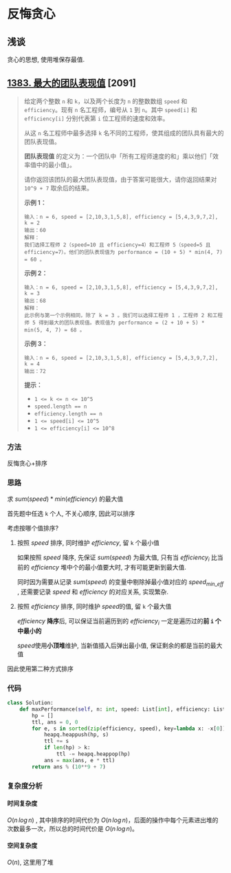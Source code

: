 # 反悔贪心

## 浅谈

贪心的思想, 使用堆保存最值.







## [1383. 最大的团队表现值](https://leetcode.cn/problems/maximum-performance-of-a-team/) [2091]

> 给定两个整数 `n` 和 `k`，以及两个长度为 `n` 的整数数组 `speed` 和` efficiency`。现有 `n` 名工程师，编号从 `1` 到 `n`。其中 `speed[i]` 和 `efficiency[i]` 分别代表第 `i` 位工程师的速度和效率。
>
> 从这 `n` 名工程师中最多选择 `k` 名不同的工程师，使其组成的团队具有最大的团队表现值。
>
> **团队表现值** 的定义为：一个团队中「所有工程师速度的和」乘以他们「效率值中的最小值」。
>
> 请你返回该团队的最大团队表现值，由于答案可能很大，请你返回结果对 `10^9 + 7` 取余后的结果。
>
>  
>
> **示例 1：**
>
> ```
> 输入：n = 6, speed = [2,10,3,1,5,8], efficiency = [5,4,3,9,7,2], k = 2
> 输出：60
> 解释：
> 我们选择工程师 2（speed=10 且 efficiency=4）和工程师 5（speed=5 且 efficiency=7）。他们的团队表现值为 performance = (10 + 5) * min(4, 7) = 60 。
> ```
>
> **示例 2：**
>
> ```
> 输入：n = 6, speed = [2,10,3,1,5,8], efficiency = [5,4,3,9,7,2], k = 3
> 输出：68
> 解释：
> 此示例与第一个示例相同，除了 k = 3 。我们可以选择工程师 1 ，工程师 2 和工程师 5 得到最大的团队表现值。表现值为 performance = (2 + 10 + 5) * min(5, 4, 7) = 68 。
> ```
>
> **示例 3：**
>
> ```
> 输入：n = 6, speed = [2,10,3,1,5,8], efficiency = [5,4,3,9,7,2], k = 4
> 输出：72
> ```
>
>  
>
> **提示：**
>
> - `1 <= k <= n <= 10^5`
> - `speed.length == n`
> - `efficiency.length == n`
> - `1 <= speed[i] <= 10^5`
> - `1 <= efficiency[i] <= 10^8`

### 方法

反悔贪心+排序

### 思路

求 $sum(speed) * min(efficiency)$ 的最大值

首先题中任选 `k` 个人, 不关心顺序, 因此可以排序

考虑按哪个值排序?

1. 按照 $speed$ 排序, 同时维护 $efficiency$​​ , 留 `k` 个最小值

   如果按照 $speed$ 降序, 先保证 $sum(speed)$ 为最大值, 只有当 $efficiency_i$ 比当前的 $efficiency$ 堆中个的最小值要大时, 才有可能更新到最大值.

   同时因为需要从记录  $sum(speed)$ 的变量中剔除掉最小值对应的 $speed_{min\_eff}$​, 还需要记录 $speed$ 和 $efficiency$ 的对应关系, 实现繁杂.

2. 按照 $efficiency$ 排序, 同时维护 $speed$​ 的值, 留 `k` 个最大值

   $efficiency$  **降序**后, 可以保证当前遍历到的 $efficiency_i$ 一定是遍历过的**前 `i` 个中最小的**

   $speed$​ 使用**小顶堆**维护, 当新值插入后弹出最小值, 保证剩余的都是当前的最大值

因此使用第二种方式排序

### 代码

```Python
class Solution:
    def maxPerformance(self, n: int, speed: List[int], efficiency: List[int], k: int) -> int:
        hp = []
        ttl, ans = 0, 0
        for e, s in sorted(zip(efficiency, speed), key=lambda x: -x[0]):
            heapq.heappush(hp, s)
            ttl += s
            if len(hp) > k:
                ttl -= heapq.heappop(hp)
            ans = max(ans, e * ttl)
        return ans % (10**9 + 7)
```

### 复杂度分析

#### 时间复杂度

 $O(n\,log\,⁡n)$ , 其中排序的时间代价为 $O(n\,log\,⁡n)$，后面的操作中每个元素进出堆的次数最多一次，所以总的时间代价是  $O(n\,log\,⁡n)$。

#### 空间复杂度

$O(n)$​, 这里用了堆








